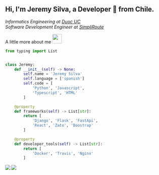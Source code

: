 ## Hi, I'm Jeremy Silva, a Developer 🚀 from Chile.

<p><em>
Informatics Engineering at <a href="https://www.duoc.cl/">Duoc UC</a><br>
Software Development Engineer at <a href="https://www.simpliroute.com/">SimpliRoute</a><br>
</em></p>

A little more about me <img src="https://media.giphy.com/media/WUlplcMpOCEmTGBtBW/giphy.gif" width="30"> 
```python
from typing import List


class Jeremy:
    def __init__(self) -> None:
        self.name = 'Jeremy Silva'
        self.language = ['spanish']
        self.code = [
            'Python', 'Javascript',
            'Typescript', 'HTML'
        ]

    @property
    def frameworks(self) -> List[str]:
        return [
            'Django', 'Flask', 'FastApi',
            'React', 'Zato', 'Boostrap'
        ]

    @property
    def developer_tools(self) -> List[str]:
        return [
            'Docker', 'Travis', 'Nginx'
        ]

```

<div>
<a href="https://github-readme-stats.vercel.app/api?username=JeremyAndress&theme=tokyonight&show_icons=true">
  <img  align="left" src="https://github-readme-stats.vercel.app/api?username=JeremyAndress&theme=tokyonight&show_icons=true" />
</a>
<a href="https://github-readme-stats.vercel.app/api/top-langs/?username=JeremyAndress&hide=jupyter%20notebook&theme=tokyonight">
  <img align="left" src="https://github-readme-stats.vercel.app/api/top-langs/?username=JeremyAndress&hide=jupyter%20notebook&theme=tokyonight" />
</a>
</div>
